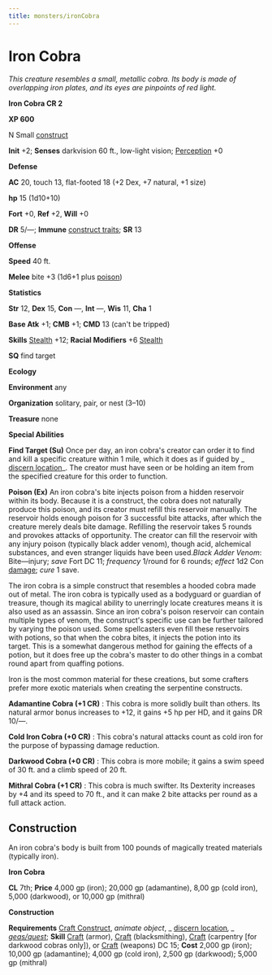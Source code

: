 ```yaml
---
title: monsters/ironCobra
---
```

# Iron Cobra

_This creature resembles a small, metallic cobra. Its body is made of overlapping iron plates, and its eyes are pinpoints of red light._

**Iron Cobra CR 2**

**XP 600**

N Small [construct](creatureTypes.md#_construct)

**Init** +2; **Senses** darkvision 60 ft., low-light vision; [Perception](../skills/perception.md#_perception) +0

**Defense**

**AC** 20, touch 13, flat-footed 18 (+2 Dex, +7 natural, +1 size)

**hp** 15 (1d10+10)

**Fort** +0, **Ref** +2, **Will** +0

**DR** 5/—; **Immune** [construct traits](universalMonsterRules.md#_construct-traits); **SR** 13

**Offense**

**Speed** 40 ft.

**Melee** bite +3 (1d6+1 plus [poison](universalMonsterRules.md#_poison))

**Statistics**

**Str** 12, **Dex** 15, **Con** —, **Int** —, **Wis** 11, **Cha** 1

**Base Atk** +1; **CMB** +1; **CMD** 13 (can't be tripped)

**Skills** [Stealth](../skills/stealth.md#_stealth) +12; **Racial Modifiers** +6 [Stealth](../skills/stealth.md#_stealth)

**SQ** find target

**Ecology**

**Environment** any

**Organization** solitary, pair, or nest (3–10)

**Treasure** none

**Special Abilities**

**Find Target (Su)** Once per day, an iron cobra's creator can order it to find and kill a specific creature within 1 mile, which it does as if guided by _ [discern location](../spells/discernLocation.md#_discern-location)_. The creator must have seen or be holding an item from the specified creature for this order to function.

**Poison (Ex)** An iron cobra's bite injects poison from a hidden reservoir within its body. Because it is a construct, the cobra does not naturally produce this poison, and its creator must refill this reservoir manually. The reservoir holds enough poison for 3 successful bite attacks, after which the creature merely deals bite damage. Refilling the reservoir takes 5 rounds and provokes attacks of opportunity. The creator can fill the reservoir with any injury poison (typically black adder venom), though acid, alchemical substances, and even stranger liquids have been used._Black Adder Venom_: Bite—injury; _save_ Fort DC 11; _frequency_ 1/round for 6 rounds; _effect_ 1d2 Con [damage](universalMonsterRules.md#_ability-damage-and-drain); _cure_ 1 save.

The iron cobra is a simple construct that resembles a hooded cobra made out of metal. The iron cobra is typically used as a bodyguard or guardian of treasure, though its magical ability to unerringly locate creatures means it is also used as an assassin. Since an iron cobra's poison reservoir can contain multiple types of venom, the construct's specific use can be further tailored by varying the poison used. Some spellcasters even fill these reservoirs with potions, so that when the cobra bites, it injects the potion into its target. This is a somewhat dangerous method for gaining the effects of a potion, but it does free up the cobra's master to do other things in a combat round apart from quaffing potions.

Iron is the most common material for these creations, but some crafters prefer more exotic materials when creating the serpentine constructs.

**Adamantine Cobra (+1 CR)** : This cobra is more solidly built than others. Its natural armor bonus increases to +12, it gains +5 hp per HD, and it gains DR 10/—.

**Cold Iron Cobra (+0 CR)** : This cobra's natural attacks count as cold iron for the purpose of bypassing damage reduction.

**Darkwood Cobra (+0 CR)** : This cobra is more mobile; it gains a swim speed of 30 ft. and a climb speed of 20 ft.

**Mithral Cobra (+1 CR)** : This cobra is much swifter. Its Dexterity increases by +4 and its speed to 70 ft., and it can make 2 bite attacks per round as a full attack action.

## Construction

An iron cobra's body is built from 100 pounds of magically treated materials (typically iron).

**Iron Cobra**

**CL** 7th; **Price** 4,000 gp (iron); 20,000 gp (adamantine), 8,00 gp (cold iron), 5,000 (darkwood), or 10,000 gp (mithral)

**Construction**

**Requirements** [Craft Construct](monsterFeats.md#_craft-construct), _animate object_, _ [discern location](../spells/discernLocation.md#_discern-location)_, _ [geas/quest](../spells/geasQuest.md#_geas-quest)_; **Skill** [Craft](../skills/craft.md#_craft) (armor), [Craft](../skills/craft.md#_craft) (blacksmithing), [Craft](../skills/craft.md#_craft) (carpentry [for darkwood cobras only]), or [Craft](../skills/craft.md#_craft) (weapons) DC 15; **Cost** 2,000 gp (iron); 10,000 gp (adamantine); 4,000 gp (cold iron), 2,500 gp (darkwood); 5,000 gp (mithral)

